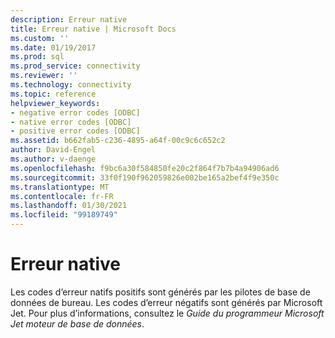 ```yaml
---
description: Erreur native
title: Erreur native | Microsoft Docs
ms.custom: ''
ms.date: 01/19/2017
ms.prod: sql
ms.prod_service: connectivity
ms.reviewer: ''
ms.technology: connectivity
ms.topic: reference
helpviewer_keywords:
- negative error codes [ODBC]
- native error codes [ODBC]
- positive error codes [ODBC]
ms.assetid: b662fab5-c236-4895-a64f-00c9c6c652c2
author: David-Engel
ms.author: v-daenge
ms.openlocfilehash: f9bc6a30f584850fe20c2f864f7b7b4a94906ad6
ms.sourcegitcommit: 33f0f190f962059826e002be165a2bef4f9e350c
ms.translationtype: MT
ms.contentlocale: fr-FR
ms.lasthandoff: 01/30/2021
ms.locfileid: "99189749"
---
```

# <a name="native-error"></a>Erreur native
Les codes d’erreur natifs positifs sont générés par les pilotes de base de données de bureau. Les codes d’erreur négatifs sont générés par Microsoft Jet. Pour plus d’informations, consultez le *Guide du programmeur Microsoft Jet moteur de base de données*.
